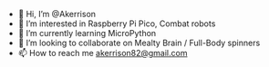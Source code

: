 - 👋 Hi, I’m @Akerrison
- 👀 I’m interested in Raspberry Pi Pico, Combat robots
- 🌱 I’m currently learning MicroPython
- 💞️ I’m looking to collaborate on Mealty Brain / Full-Body spinners
- 📫 How to reach me akerrison82@gmail.com

<!---
Akerrison/Akerrison is a ✨ special ✨ repository because its `README.md` (this file) appears on your GitHub profile.
You can click the Preview link to take a look at your changes.
--->
